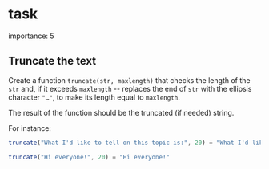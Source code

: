# task

importance: 5

## Truncate the text

Create a function `truncate(str, maxlength)` that checks the length of the `str` and, if it exceeds `maxlength` -- replaces the end of `str` with the ellipsis character `"…"`, to make its length equal to `maxlength`.

The result of the function should be the truncated \(if needed\) string.

For instance:

```javascript
truncate("What I'd like to tell on this topic is:", 20) = "What I'd like to te…"

truncate("Hi everyone!", 20) = "Hi everyone!"
```

